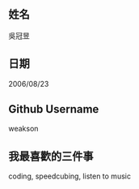 姓名
----
吳冠昱

日期
----
2006/08/23

Github Username
---------------
weakson

我最喜歡的三件事
---------------
coding, speedcubing, listen to music 
